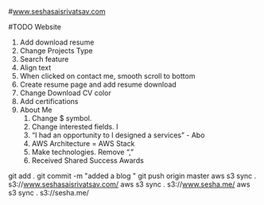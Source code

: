 #www.seshasaisrivatsav.com



#TODO Website
1. Add download resume
2. Change Projects Type
3. Search feature
4. Align text
5. When clicked on contact me, smooth scroll to bottom
6. Create resume page and add resume download
7. Change Download CV color
8. Add certifications
9. About Me
    1. Change $ symbol.
    2.  Change interested fields. I
    3. “I had an opportunity to I designed a services” - Abo
    4. AWS Architecture = AWS Stack
    5. Make technologies. Remove “,”
    6. Received Shared Success Awards

git add .
git commit -m "added a blog "
git push origin master
aws s3 sync . s3://www.seshasaisrivatsav.com/
aws s3 sync . s3://www.sesha.me/
aws s3 sync . s3://sesha.me/